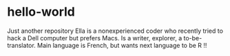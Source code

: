 # hello-world
Just another repository
Ella is a nonexperienced coder who recently tried to hack a Dell computer but prefers Macs. Is a writer, explorer, a to-be-translator. Main language is French, but wants next language to be R !!
